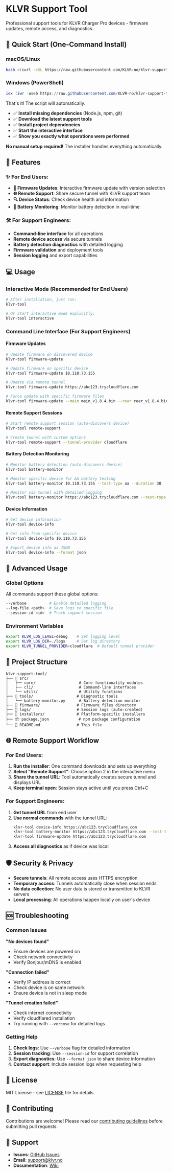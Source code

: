 # KLVR Support Tool

Professional support tools for KLVR Charger Pro devices - firmware updates, remote access, and diagnostics.

## 🚀 Quick Start (One-Command Install)

### macOS/Linux
```bash
bash <(curl -sSL https://raw.githubusercontent.com/KLVR-no/klvr-support-tool/main/install-and-update.sh)
```

### Windows (PowerShell)
```powershell
iex (iwr -useb https://raw.githubusercontent.com/KLVR-no/klvr-support-tool/main/install-and-update.ps1)
```

That's it! The script will automatically:
- ✅ **Install missing dependencies** (Node.js, npm, git)
- ✅ **Download the latest support tools**
- ✅ **Install project dependencies**
- ✅ **Start the interactive interface**
- ✅ **Show you exactly what operations were performed**

**No manual setup required!** The installer handles everything automatically.

## 🎯 Features

### ✨ **For End Users:**
- **🔄 Firmware Updates**: Interactive firmware update with version selection
- **🌐 Remote Support**: Share secure tunnel with KLVR support team
- **🔍 Device Status**: Check device health and information
- **🔋 Battery Monitoring**: Monitor battery detection in real-time

### 🛠️ **For Support Engineers:**
- **Command-line interface** for all operations
- **Remote device access** via secure tunnels
- **Battery detection diagnostics** with detailed logging
- **Firmware validation** and deployment tools
- **Session logging** and export capabilities

## 💻 Usage

### Interactive Mode (Recommended for End Users)
```bash
# After installation, just run:
klvr-tool

# Or start interactive mode explicitly:
klvr-tool interactive
```

### Command Line Interface (For Support Engineers)

#### Firmware Updates
```bash
# Update firmware on discovered device
klvr-tool firmware-update

# Update firmware on specific device
klvr-tool firmware-update 10.110.73.155

# Update via remote tunnel
klvr-tool firmware-update https://abc123.trycloudflare.com

# Force update with specific firmware files
klvr-tool firmware-update --main main_v1.8.4.bin --rear rear_v1.8.4.bin --force
```

#### Remote Support Sessions
```bash
# Start remote support session (auto-discovers device)
klvr-tool remote-support

# Create tunnel with custom options
klvr-tool remote-support --tunnel-provider cloudflare
```

#### Battery Detection Monitoring
```bash
# Monitor battery detection (auto-discovers device)
klvr-tool battery-monitor

# Monitor specific device for AA battery testing
klvr-tool battery-monitor 10.110.73.155 --test-type aa --duration 30

# Monitor via tunnel with detailed logging
klvr-tool battery-monitor https://abc123.trycloudflare.com --test-type aaa --export json
```

#### Device Information
```bash
# Get device information
klvr-tool device-info

# Get info from specific device
klvr-tool device-info 10.110.73.155

# Export device info as JSON
klvr-tool device-info --format json
```

## 🔧 Advanced Usage

### Global Options
All commands support these global options:
```bash
--verbose          # Enable detailed logging
--log-file <path>  # Save logs to specific file
--session-id <id>  # Track support session
```

### Environment Variables
```bash
export KLVR_LOG_LEVEL=debug    # Set logging level
export KLVR_LOG_DIR=./logs     # Set log directory
export KLVR_TUNNEL_PROVIDER=cloudflare  # Default tunnel provider
```

## 📁 Project Structure

```
klvr-support-tool/
├── 📁 src/
│   ├── core/                   # Core functionality modules
│   ├── cli/                    # Command-line interfaces
│   └── utils/                  # Utility functions
├── 📁 tools/                   # Diagnostic tools
│   └── battery-monitor.py      # Battery detection monitor
├── 📁 firmware/                # Firmware files directory
├── 📁 logs/                    # Session logs (auto-created)
├── 📁 installers/              # Platform-specific installers
├── 📦 package.json             # npm package configuration
└── 📖 README.md                # This file
```

## 🌐 Remote Support Workflow

### For End Users:
1. **Run the installer**: One command downloads and sets up everything
2. **Select "Remote Support"**: Choose option 2 in the interactive menu
3. **Share the tunnel URL**: Tool automatically creates secure tunnel and displays URL
4. **Keep terminal open**: Session stays active until you press Ctrl+C

### For Support Engineers:
1. **Get tunnel URL** from end user
2. **Use normal commands** with the tunnel URL:
   ```bash
   klvr-tool device-info https://abc123.trycloudflare.com
   klvr-tool battery-monitor https://abc123.trycloudflare.com --test-type aa
   klvr-tool firmware-update https://abc123.trycloudflare.com
   ```
3. **Access all diagnostics** as if device was local

## 🛡️ Security & Privacy

- **Secure tunnels**: All remote access uses HTTPS encryption
- **Temporary access**: Tunnels automatically close when session ends
- **No data collection**: No user data is stored or transmitted to KLVR servers
- **Local processing**: All operations happen locally on user's device

## 🆘 Troubleshooting

### Common Issues

**"No devices found"**
- Ensure devices are powered on
- Check network connectivity
- Verify Bonjour/mDNS is enabled

**"Connection failed"**
- Verify IP address is correct
- Check device is on same network
- Ensure device is not in sleep mode

**"Tunnel creation failed"**
- Check internet connectivity
- Verify cloudflared installation
- Try running with `--verbose` for detailed logs

### Getting Help

1. **Check logs**: Use `--verbose` flag for detailed information
2. **Session tracking**: Use `--session-id` for support correlation
3. **Export diagnostics**: Use `--format json` to share device information
4. **Contact support**: Include session logs when requesting help

## 📄 License

MIT License - see [LICENSE](LICENSE) file for details.

## 🤝 Contributing

Contributions are welcome! Please read our [contributing guidelines](CONTRIBUTING.md) before submitting pull requests.

## 📧 Support

- **Issues**: [GitHub Issues](https://github.com/KLVR-no/klvr-support-tool/issues)
- **Email**: support@klvr.no
- **Documentation**: [Wiki](https://github.com/KLVR-no/klvr-support-tool/wiki)